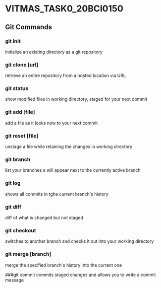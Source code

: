 # VITMAS_TASK0_20BCI0150
## Git Commands

### git init
initialize an existing directory as a git repository

### git clone [url]
retrieve an entire repository from a hosted location via URL

### git status
show modified files in working directory, staged for your next commit

### git add [file]
add a file as it looks now to your next commit

### git reset [file]
unstage a file while retaining the changes in working directory

### git branch
list your branches a will appear next to the currently active branch

### git log
shows all commits in tghe current branch's history

### git diff
diff of what is changed but not staged

### git checkout
switches to another branch and checks it out into your working directory

### git merge [branch]
merge the specified branch's history into the current one

###git commit
commits staged changes and allows you to write a commit message
